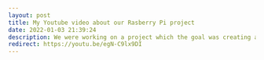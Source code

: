 ```yaml
---
layout: post
title: My Youtube video about our Rasberry Pi project
date: 2022-01-03 21:39:24
description: We were working on a project which the goal was creating a part of a hardware to detect and send "cut signal" to proper section of the device based on Image processing
redirect: https://youtu.be/egN-C9lx9DI
---
```

